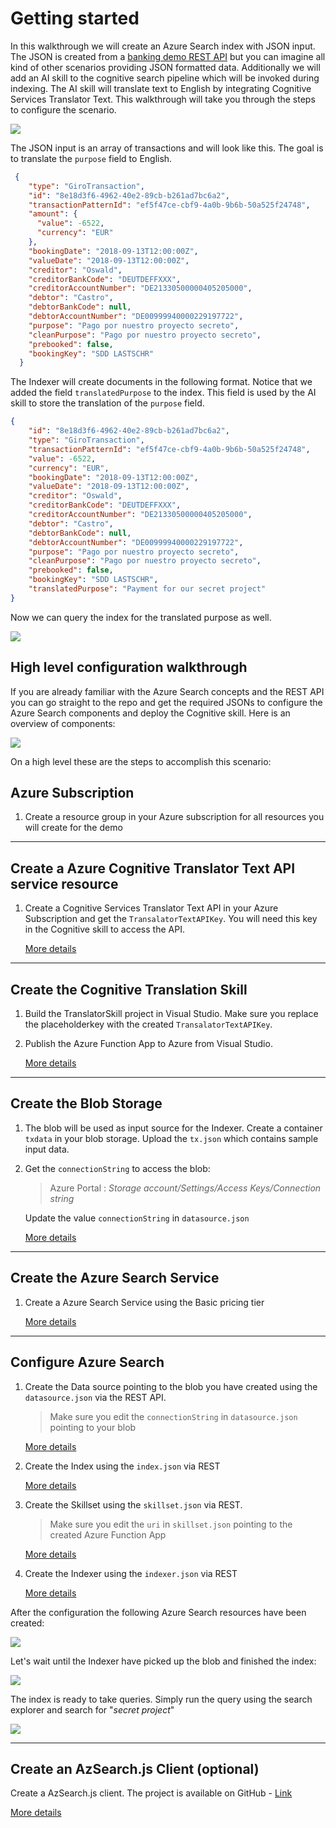 # Getting started

In this walkthrough we will create an Azure Search index with JSON input. The JSON is created from a [banking demo REST API](https://banking-sandbox.starfinanz.de) but you can imagine all kind of other scenarios providing JSON formatted data. Additionally we will add an AI skill to the cognitive search pipeline which will be invoked during indexing. The AI skill will translate text to English by integrating Cognitive Services Translator Text. This walkthrough will take you through the steps to configure the scenario.

![](img/overview.jpg)

The JSON input is an array of transactions and will look like this. The goal is to translate the `purpose` field to English.

```json
 {
    "type": "GiroTransaction",
    "id": "8e18d3f6-4962-40e2-89cb-b261ad7bc6a2",
    "transactionPatternId": "ef5f47ce-cbf9-4a0b-9b6b-50a525f24748",
    "amount": {
      "value": -6522,
      "currency": "EUR"
    },
    "bookingDate": "2018-09-13T12:00:00Z",
    "valueDate": "2018-09-13T12:00:00Z",
    "creditor": "Oswald",
    "creditorBankCode": "DEUTDEFFXXX",
    "creditorAccountNumber": "DE21330500000405205000",
    "debtor": "Castro",
    "debtorBankCode": null,
    "debtorAccountNumber": "DE00999940000229197722",
    "purpose": "Pago por nuestro proyecto secreto",
    "cleanPurpose": "Pago por nuestro proyecto secreto",
    "prebooked": false,
    "bookingKey": "SDD LASTSCHR"
  }

  ```

  The Indexer will create documents in the following format. Notice that we added the field `translatedPurpose` to the index. This field is used by the AI skill to store the translation of the `purpose` field.
 
```json
{
    "id": "8e18d3f6-4962-40e2-89cb-b261ad7bc6a2",
    "type": "GiroTransaction",
    "transactionPatternId": "ef5f47ce-cbf9-4a0b-9b6b-50a525f24748",
    "value": -6522,
    "currency": "EUR",
    "bookingDate": "2018-09-13T12:00:00Z",
    "valueDate": "2018-09-13T12:00:00Z",
    "creditor": "Oswald",
    "creditorBankCode": "DEUTDEFFXXX",
    "creditorAccountNumber": "DE21330500000405205000",
    "debtor": "Castro",
    "debtorBankCode": null,
    "debtorAccountNumber": "DE00999940000229197722",
    "purpose": "Pago por nuestro proyecto secreto",
    "cleanPurpose": "Pago por nuestro proyecto secreto",
    "prebooked": false,
    "bookingKey": "SDD LASTSCHR",
    "translatedPurpose": "Payment for our secret project"
}
   ```
   Now we can query the index for the translated purpose as well.

   ![](img/azsearch1.jpg)


## High level configuration walkthrough

If you are already familiar with the Azure Search concepts and the REST API you can go straight to the repo and get the required JSONs to configure the Azure Search components and deploy the Cognitive skill. Here is an overview of components:

![](img/overview2.jpg)

On a high level these are the steps to accomplish this scenario:

Azure Subscription 
--
 1) Create a resource group in your Azure subscription for all resources you will create for the demo
 ---
 Create a Azure Cognitive Translator Text API service resource
 --
 1) Create a Cognitive Services Translator Text API in your Azure Subscription and get the `TransalatorTextAPIKey`. You will need this key in the Cognitive skill to access the API.
 
      [More details](skill.md)

---
 Create the Cognitive Translation Skill 
 --
 1) Build the TranslatorSkill project in Visual Studio. Make sure you replace the placeholderkey with the created `TransalatorTextAPIKey`.
 2) Publish the Azure Function App to Azure from Visual Studio. 

      [More details](skill.md)

 ---
 Create the Blob Storage 
 --
 1)  The blob will be used as input source for the Indexer. Create a container `txdata` in your blob storage. Upload the `tx.json` which contains sample input data. 
 2) Get the `connectionString` to access the blob:
    >Azure Portal : _Storage account/Settings/Access Keys/Connection string_

    Update the value `connectionString` in `datasource.json`

    [More details](install_blob.md)

 ---
 Create the Azure Search Service
 --
 1) Create a Azure Search Service using the Basic pricing tier

    [More details](install_search.md)

 
 ---
 Configure Azure Search
 --

 1) Create the Data source pointing to the blob you have created using the `datasource.json` via the REST API.
    >Make sure you edit the `connectionString` in `datasource.json` pointing to your blob

    [More details](datasource.md) 
 2) Create the Index using the `index.json` via REST

      [More details](index.md)

 3) Create the Skillset using the `skillset.json` via REST.

    > Make sure you edit the `uri` in `skillset.json` pointing to the created Azure Function App

      [More details](skillset.md)
 4) Create the Indexer using the `indexer.json` via REST 
 
      [More details](indexer.md)

After the configuration the following Azure Search resources have been created:

![](img/search_config1.jpg)

Let's wait until the Indexer have picked up the blob and finished the index:  

![](img/search_config2.jpg)

The index is ready to take queries. Simply run the query using the search explorer and search for "_secret project_"

![](img/search_query1.jpg)

---
Create an AzSearch.js Client (optional)
--

Create a AzSearch.js client. The project is  available on GitHub - [Link](https://github.com/Yahnoosh/AzSearch.js)

[More details](client.md)